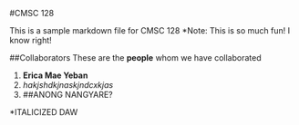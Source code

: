 #CMSC 128

This is a sample markdown file for CMSC 128
*Note: This is so much fun! I know right!

##Collaborators
These are the **people** whom we have collaborated
1. **Erica Mae Yeban**
2. *hakjshdkjnaskjndcxkjas*
3. ##ANONG NANGYARE?


*ITALICIZED DAW
